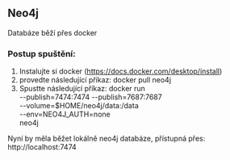 ## Neo4j

Databáze běží přes docker

### Postup spuštění:

1) Instalujte si docker (https://docs.docker.com/desktop/install)
2) provedte následující příkaz:
    docker pull neo4j
3) Spustte následující příkaz:
    docker run \
    --publish=7474:7474 --publish=7687:7687 \
    --volume=$HOME/neo4j/data:/data \
    --env=NEO4J_AUTH=none \
    neo4j

Nyní by měla běžet lokálně neo4j databáze, přístupná přes: http://localhost:7474
